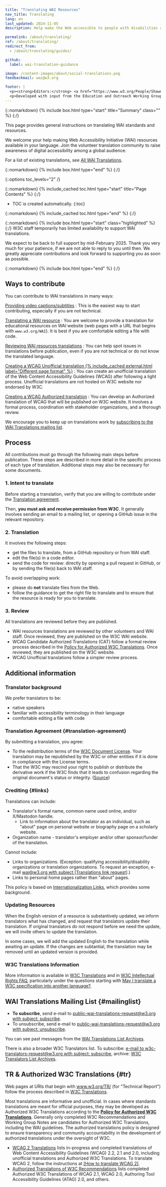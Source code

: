 ```yaml
---
title: "Translating WAI Resources"
nav_title: Translating
lang: en
last_updated: 2024-11-05
description: Help make the Web accessible to people with disabilities around the world. We appreciate your contributions to translating W3C WAI accessibility resources.

permalink: /about/translating/
ref: /about/translating/
redirect_from:
  - /about/translating/guides/

github:
  label: wai-translation-guidance

image: /content-images/about/social-translations.png
feedbackmail: wai@w3.org

footer: |
  <p><strong>Editors:</strong> <a href="https://www.w3.org/People/Shawn/">Shawn Lawton Henry</a> and Rémi Bétin.</p>
  <p>Developed with input from the Education and Outreach Working Group (<a href="https://www.w3.org/WAI/EO/">EOWG</a>). Developed with support from the <a href="https://www.w3.org/WAI/expand-access/">WAI Expanding Access project</a>, funded by the Ford Foundation. Updated as part of the <a href="https://www.w3.org/WAI/about/projects/wai-coop/">WAI-CooP project</a>, co-funded by the European Commission.</p>
---
```


{::nomarkdown}
{% include box.html type="start" title="Summary" class="" %}
{:/}

This page provides general instructions on translating WAI standards and resources.

We welcome your help making Web Accessibility Initiative (WAI) resources available in your language. Join the volunteer translation community to raise awareness of digital accessibility among a global audience.

For a list of existing translations, see [All WAI Translations](/translations/).

{::nomarkdown}
{% include box.html type="end" %}
{:/}

{::options toc_levels="2" /}

{::nomarkdown}
{% include_cached toc.html type="start" title="Page Contents" %}
{:/}

-   TOC is created automatically.
{:toc}

{::nomarkdown}
{% include_cached toc.html type="end" %}
{:/}

{::nomarkdown}
{% include box.html type="start" class="highlighted" %}
{:/}
W3C staff temporarily has limited availability to support WAI translations. 

We expect to be back to full support by mid-February 2025. Thank you very much for your patience, if we are not able to reply to you until then. We greatly appreciate contributions and look forward to supporting you as soon as possible.

{::nomarkdown}
{% include box.html type="end" %}
{:/}

## Ways to contribute

You can contribute to WAI translations in many ways:

[Providing video captions/subtitles](/about/translating/resources/subtitles/)
: This is the easiest way to start contributing, especially if you are not technical.

[Translating a WAI resource](/about/translating/resources/)
: You are welcome to provide a translation for educational resources on WAI website (web pages with a URL that begins with `www.w3.org/WAI`). It is best if you are comfortable editing a file with code.

[Reviewing WAI resources translations](/about/translating/reviewing/)
: You can help spot issues in translations before publication, even if you are not technical or do not know the translated language.

[Creating a WCAG Unofficial translation {% include_cached external.html label="Different page format" %}](https://www.w3.org/Consortium/Translation/)
: You can create an unofficial translation of the Web Content Accessibility Guidelines (WCAG) after following a light process. Unofficial translations are not hosted on W3C website nor endorsed by W3C.

[Creating a WCAG Authorized translation](/about/translating/wcag/)
: You can develop an Authorized translation of WCAG that will be published on W3C website. It involves a formal process, coordination with stakeholder organizations, and a thorough review.

We encourage you to keep up on translations work by [subscribing to the WAI Translations mailing list](mailto:public-wai-translations-request@w3.org?subject=subscribe).

## Process

All contributions must go through the following main steps before publication. These steps are described in more detail in the specific process of each type of translation. Additional steps may also be necessary for some documents.

### 1. Intent to translate

Before starting a translation, verify that you are willing to contribute under the [Translation agreement](#translation-agreement). 

Then, **you must ask and receive permission from W3C**. It generally involves sending an email to a mailing list, or opening a GitHub issue in the relevant repository.

### 2. Translation

It involves the following steps:
- get the files to translate, from a GitHub repository or from WAI staff.
- edit the file(s) in a code editor.
- send the code for review: directly by opening a pull request in GitHub, or by sending the file(s) back to WAI staff.

To avoid overlapping work:
* please do **not** translate files from the Web.
* follow the guidance to get the right file to translate and to ensure that the resource is ready for you to translate.

### 3. Review

All translations are reviewed before they are published.
- WAI resources translations are reviewed by other volunteers and WAI staff. Once reviewed, they are published on the W3C WAI website.
- WCAG Candidate Authorized Translations (CAT) follow a formal review process described in the [Policy for Authorized W3C Translations](https://www.w3.org/2005/02/TranslationPolicy.html). Once reviewed, they are published on the W3C website.
- WCAG Unofficial translations follow a simpler review process.

## Additional information

### Translator background

We prefer translators to be:
* native speakers
* familiar with accessibility terminology in their language
* comfortable editing a file with code

### Translation Agreement {#translation-agreement}

By submitting a translation, you agree:
* To the redistribution terms of the [W3C Document License](https://www.w3.org/copyright/document-license-2023/). Your translation may be republished by the W3C or other entities if it is done in compliance with the License terms.
* That the W3C may rescind your right to publish or distribute the derivative work if the W3C finds that it leads to confusion regarding the original document's status or integrity. ([Source](https://www.w3.org/copyright/intellectual-rights/#translate))

### Crediting {#links}

Translations can include:
* Translator's formal name, common name used online, and/or X/Mastodon handle.
  * Link to information about the translator as an individual, such as "about" page on personal website or biography page on a scholarly website.
* Organization name - translator's employer and/or other sponsor/funder of the translation.

Cannot include:
* Links to organizations. (Exception: qualifying accessibility/disability organizations or translation organizations. To request an exception, e-mail [wai@w3.org with subject [Translations link request]](mailto:wai@w3.org?subject=%5BTranslations%20link%20request%5D).)
* Links to personal home pages rather than "about" pages.

This policy is based on [Internationalization Links](https://www.w3.org/International/i18n-drafts/pages/translation.html#linkingrules), which provides some background.

### Updating Resources

When the English version of a resource is substantively updated, we inform translators what has changed, and request that translators update their translation. If original translators do not respond before we need the update, we will invite others to update the translation.

In some cases, we will add the updated English to the translation while awaiting an update. If the changes are subtantial, the translation may be removed until an updated version is provided.

### W3C Translations Information

More information is available in [W3C Translations](https://www.w3.org/Consortium/Translation/) and in [W3C Intellectual Rights FAQ](https://www.w3.org/copyright/intellectual-rights/), particularly under the questions starting with [May I translate a W3C specification into another language?](https://www.w3.org/copyright/intellectual-rights/#translate).

## WAI Translations Mailing List {#mailinglist}

* **To subscribe**, send e-mail to [public-wai-translations-request@w3.org with subject: subscribe](mailto:public-wai-translations-request@w3.org?subject=subscribe).
* To unsubscribe, send e-mail to [public-wai-translations-request@w3.org with subject: unsubscribe](mailto:mailto:public-wai-translations-request@w3.org?subject=unsubscribe).

You can see past messages from the [WAI Translations List Archives](https://lists.w3.org/Archives/Public/public-wai-translations/).

There is also a broader W3C Translators list. To subscribe: [e-mail to w3c-translators-request@w3.org with subject: subscribe](mailto:w3c-translators-request@w3.org?subject=subscribe), archive: [W3C Translators List Archives](https://lists.w3.org/Archives/Public/w3c-translators/).

## TR & Authorized W3C Translations {#tr}

Web pages at URIs that begin with www.w3.org/TR/ (for "Technical Report") follow the process described in [W3C Translations](https://www.w3.org/Consortium/Translation/).

Most translations are informative and unofficial. In cases where standards translations are meant for official purposes, they may be developed as Authorized W3C Translations according to the **[Policy for Authorized W3C Translations](https://www.w3.org/2005/02/TranslationPolicy.html)**. Generally only completed W3C Recommendations and Working Group Notes are candidates for Authorized W3C Translations, including the WAI guidelines. The authorized translations policy is designed to ensure transparency and community accountability in the development of authorized translations under the oversight of W3C.

* [WCAG 2 Translations](/standards-guidelines/wcag/translations/) lists in-progress and completed translations of Web Content Accessibility Guidelines (WCAG) 2.2, 2.1 and 2.0, including unofficial translations and Authorized W3C Translations. To translate WCAG 2, follow the instructions at [[How to translate WCAG 2]](/about/translating/wcag/).
* [Authorized Translations of W3C Recommendations](https://www.w3.org/Translations/authorized.html) lists completed Authorized W3C Translations of WCAG 2.1, WCAG 2.0, Authoring Tool Accessibility Guidelines (ATAG) 2.0, and others.